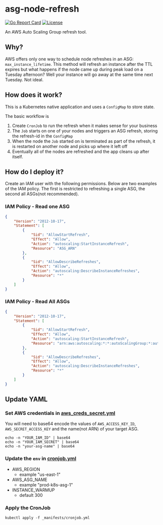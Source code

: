 # asg-node-refresh

[![Go Report Card](https://goreportcard.com/badge/github.com/xandout/asg-node-refresh)](https://goreportcard.com/badge/github.com/xandout/asg-node-refresh)
[![License](http://img.shields.io/badge/license-mit-blue.svg?style=flat-square)](https://raw.githubusercontent.com/xandout/asg-node-refresh/master/LICENSE)


An AWS Auto Scaling Group refresh tool.

## Why?

AWS offers only one way to schedule node refreshes in an ASG: `max_instance_lifetime`.  This method will refresh an instance after the TTL expires but what happens if the node came up during peak load on a Tuesday afternoon? Well your instance will go away at the same time next Tuesday.  Not ideal.

## How does it work?

This is a Kubernetes native application and uses a `ConfigMap` to store state.

The basic workflow is 

1. Create `CronJob` to run the refresh when it makes sense for your business
1. The `Job` starts on one of your nodes and triggers an ASG refresh, storing the refresh-id in the `ConfigMap`
1. When the node the `Job` started on is terminated as part of the refresh, it is restarted on another node and picks up where it left off
1. Eventually all of the nodes are refreshed and the app cleans up after itself.


## How do I deploy it?

Create an IAM user with the following permissions.  Below are two examples of the IAM policy.  The first is restricted to refreshing a single ASG, the second all ASGs(not recommended).

### IAM Policy - Read one ASG
```json
{
    "Version": "2012-10-17",
    "Statement": [
        {
            "Sid": "AllowStartRefresh",
            "Effect": "Allow",
            "Action": "autoscaling:StartInstanceRefresh",
            "Resource": "ASG_ARN"
        },
        {
            "Sid": "AllowDescribeRefreshes",
            "Effect": "Allow",
            "Action": "autoscaling:DescribeInstanceRefreshes",
            "Resource": "*"
        }
    ]
}
```

### IAM Policy - Read All ASGs
```json
{
    "Version": "2012-10-17",
    "Statement": [
        {
            "Sid": "AllowStartRefresh",
            "Effect": "Allow",
            "Action": "autoscaling:StartInstanceRefresh",
            "Resource": "arn:aws:autoscaling:*:*:autoScalingGroup:*:autoScalingGroupName/*"
        },
        {
            "Sid": "AllowDescribeRefreshes",
            "Effect": "Allow",
            "Action": "autoscaling:DescribeInstanceRefreshes",
            "Resource": "*"
        }
    ]
}
```

## Update YAML


### Set AWS credentials in [aws_creds_secret.yml](_manifests/aws_creds_secret.yml.example)

You will need to base64 encode the values of `AWS_ACCESS_KEY_ID`, `AWS_SECRET_ACCESS_KEY` and the name(not ARN) of your target ASG.

```
echo -n "YOUR_IAM_ID" | base64
echo -n "YOUR_IAM_SECRET" | base64
echo -n "your-asg-name" | base64
```

### Update the `env` in [cronjob.yml](_manifests/cronjob.yml)

- AWS_REGION
    - example "us-east-1"
- AWS_ASG_NAME
    - example "prod-k8s-asg-1"
- INSTANCE_WARMUP
    - default 300

### Apply the CronJob


```shell
kubectl apply -f _manifests/cronjob.yml
```
